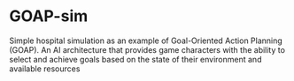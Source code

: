 # GOAP-sim
 Simple hospital simulation as an example of Goal-Oriented Action Planning (GOAP). An AI architecture that provides game characters with the ability to select and achieve goals based on the state of their environment and available resources
